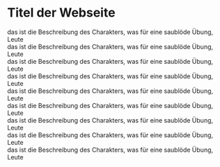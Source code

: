 # Titel der Webseite  
das ist die Beschreibung des Charakters, was für eine saublöde Übung, Leute  
das ist die Beschreibung des Charakters, was für eine saublöde Übung, Leute  
das ist die Beschreibung des Charakters, was für eine saublöde Übung, Leute  
das ist die Beschreibung des Charakters, was für eine saublöde Übung, Leute  
das ist die Beschreibung des Charakters, was für eine saublöde Übung, Leute  
das ist die Beschreibung des Charakters, was für eine saublöde Übung, Leute  
das ist die Beschreibung des Charakters, was für eine saublöde Übung, Leute  
das ist die Beschreibung des Charakters, was für eine saublöde Übung, Leute  
das ist die Beschreibung des Charakters, was für eine saublöde Übung, Leute  



